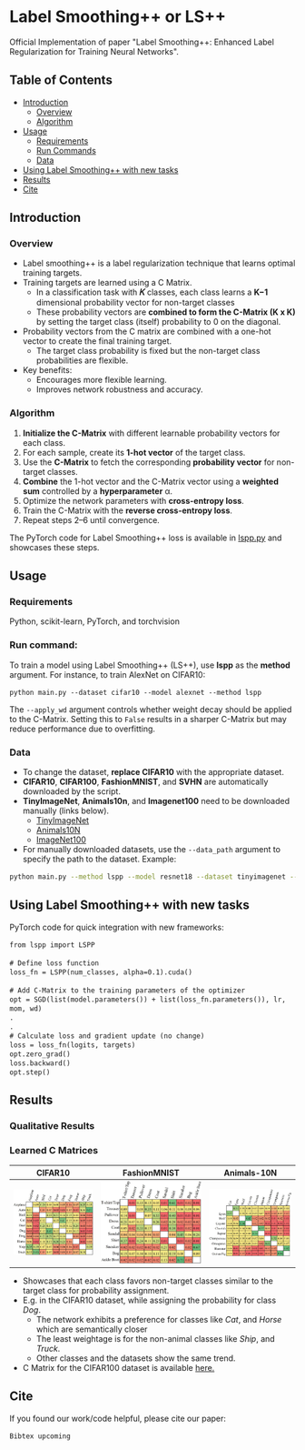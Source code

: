 # Label Smoothing++ or LS++
Official Implementation of paper "Label Smoothing++: Enhanced Label Regularization for Training Neural Networks". <br>

## Table of Contents
- [Introduction](#introduction)
  - [Overview](#overview)
  - [Algorithm](#algorithm)
- [Usage](#usage)
  - [Requirements](#requirements)
  - [Run Commands](#run-commands)
  - [Data](#data)
- [Using Label Smoothing++ with new tasks](#using-label-smoothing-with-new-tasks)
- [Results](#results)
- [Cite](#cite)

## Introduction
### Overview
- Label smoothing++ is a label regularization technique that learns optimal training targets.
- Training targets are learned using a C Matrix.
 	- In a classification task with **𝐾** classes, each class learns a **K−1** dimensional probability vector for non-target classes
	- These probability vectors are **combined to form the C-Matrix (K x K)** by setting the target class (itself) probability to 0 on the diagonal.
- Probability vectors from the C matrix are combined with a one-hot vector to create the final training target.
	- The target class probability is fixed but the non-target class probabilities are flexible.
- Key benefits:
    - Encourages more flexible learning.
    - Improves network robustness and accuracy.

### Algorithm
1. **Initialize the C-Matrix** with different learnable probability vectors for each class.
2. For each sample, create its **1-hot vector** of the target class.
3. Use the **C-Matrix** to fetch the corresponding **probability vector** for non-target classes.
4. **Combine** the 1-hot vector and the C-Matrix vector using a **weighted sum** controlled by a **hyperparameter** α.
5. Optimize the network parameters with **cross-entropy loss**.
6. Train the C-Matrix with the **reverse cross-entropy loss**.
7. Repeat steps 2–6 until convergence.

The PyTorch code for Label Smoothing++ loss is available in <a href="lspp.py">lspp.py</a> and showcases these steps.

## Usage
### Requirements
Python, scikit-learn, PyTorch, and torchvision
 
### Run command:
To train a model using Label Smoothing++ (LS++), use **lspp** as the **method** argument. For instance, to train AlexNet on CIFAR10:
```
python main.py --dataset cifar10 --model alexnet --method lspp
```

The `--apply_wd` argument controls whether weight decay should be applied to the C-Matrix. Setting this to `False` results in a sharper C-Matrix but may reduce performance due to overfitting.

### Data
- To change the dataset, **replace CIFAR10** with the appropriate dataset. <br>
- **CIFAR10**, **CIFAR100**, **FashionMNIST**, and **SVHN** are automatically downloaded by the script.
- **TinyImageNet**, **Animals10n**, and **Imagenet100** need to be downloaded manually (links below).
	- [TinyImageNet](http://cs231n.stanford.edu/tiny-imagenet-200.zip)  
	- [Animals10N](https://dm.kaist.ac.kr/datasets/animal-10n/)  
	- [ImageNet100](https://www.kaggle.com/datasets/ambityga/imagenet100)  
- For manually downloaded datasets, use the `--data_path` argument to specify the path to the dataset. Example:
```bash
python main.py --method lspp --model resnet18 --dataset tinyimagenet --data_path /path/to/data
```

## Using Label Smoothing++ with new tasks
PyTorch code for quick integration with new frameworks:
```
from lspp import LSPP

# Define loss function
loss_fn = LSPP(num_classes, alpha=0.1).cuda()

# Add C-Matrix to the training parameters of the optimizer
opt = SGD(list(model.parameters()) + list(loss_fn.parameters()), lr, mom, wd)
.
.
# Calculate loss and gradient update (no change)
loss = loss_fn(logits, targets)
opt.zero_grad()
loss.backward()
opt.step()
```

## Results
### Qualitative Results

### Learned C Matrices

| CIFAR10  | FashionMNIST    | Animals-10N    |
|-------------|-------------|-------------|
| <img src="./figures/c_cifar10.jpg" width="100%"></img> | <img src="./figures/c_fmnist.jpg" width="100%"></img> | <img src="./figures/c_animals.jpg" width="100%"></img>|

- Showcases that each class favors non-target classes similar to the target class for probability assignment.
- E.g. in the CIFAR10 dataset, while assigning the probability for class _Dog_.
	- The network exhibits a preference for classes like _Cat_, and _Horse_ which are semantically closer
 	- The least weightage is for the non-animal classes like _Ship_, and _Truck_.
  	- Other classes and the datasets show the same trend.
- C Matrix for the CIFAR100 dataset is available <a href="./figures/c_cifar100.jpg">here.</a> 

## Cite
If you found our work/code helpful, please cite our paper:
```
Bibtex upcoming
```
